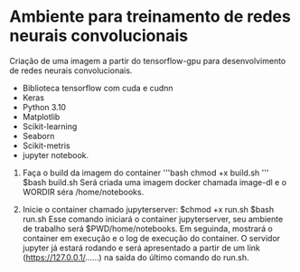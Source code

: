 # Ambiente para treinamento de redes neurais convolucionais 
Criação de uma imagem a partir do tensorflow-gpu para desenvolvimento de redes neurais convolucionais.
- Biblioteca tensorflow com cuda e cudnn
- Keras
- Python 3.10
- Matplotlib
- Scikit-learning
- Seaborn
- Scikit-metris
- jupyter notebook.

1) Faça o build da imagem do container
     '''bash
   chmod +x build.sh
   '''
     $bash build.sh
     Será criada uma imagem docker chamada image-dl e o WORDIR séra /home/notebooks.
     
3) Inicie o container chamado jupyterserver:
    $chmod +x run.sh
    $bash run.sh
    Esse comando iniciará o container jupyterserver, seu ambiente de trabalho será $PWD/home/notebooks. Em seguinda, mostrará o container em execução e o log de execução do container.
    O servidor jupyter já estará rodando e será apresentado a partir de um link (https://127.0.0.1/......) na saída do último comando do run.sh.
        

